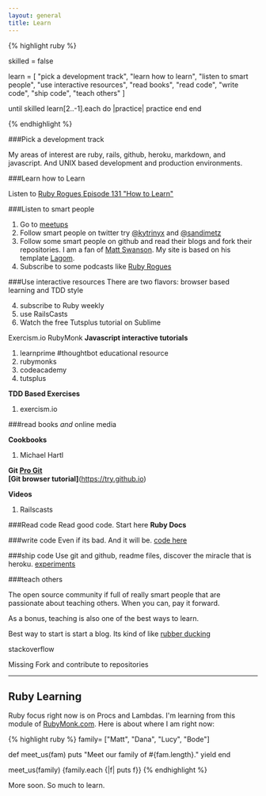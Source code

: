 ```yaml
---
layout: general
title: Learn
---
```


{% highlight ruby %}

  skilled = false

  learn = [
    "pick a development track",
    "learn how to learn",
    "listen to smart people",
    "use interactive resources",
    "read books",
    "read code", 
    "write code", 
    "ship code",
    "teach others"
  ]

  until skilled
    learn[2..-1].each do |practice|
      practice
    end
  end

{% endhighlight %}

###Pick a development track

My areas of interest are ruby, rails, github, heroku, markdown, and javascript. And UNIX based development and production environments.

###Learn how to Learn

Listen to [Ruby Rogues Episode 131 "How to Learn"](rubyrogues.com/131-rr-how-to-learn) 

###Listen to smart people

1. Go to [meetups](www.meetup.com)
2. Follow smart people on twitter
  try [@kytrinyx](https://twitter.com/kytrinyx) and [@sandimetz](https://twitter.com/sandimetz)
3. Follow some smart people on github and read their blogs and fork their repositories.  I am a fan of [Matt Swanson](http://www.mdswanson.com/). My site is based on his template [Lagom](https://github.com/swanson/lagom).
4. Subscribe to some podcasts like [Ruby Rogues](www.rubyrogues.com)

###Use interactive resources
There are two flavors: browser based learning and TDD style

4. subscribe to Ruby weekly
5. use RailsCasts
6. Watch the free Tutsplus tutorial on Sublime

Exercism.io
RubyMonk
**Javascript interactive tutorials**
1. learnprime #thoughtbot educational resource
2. rubymonks
3. codeacademy
4. tutsplus

**TDD Based Exercises**
1. exercism.io


###read books _and_ online media

**Cookbooks**
1. Michael Hartl


**Git
[Pro Git](git-scm.com/book)  
[Git browser tutorial]**(https://try.github.io)




**Videos**
1. Railscasts


###Read code
Read good code. Start here
**Ruby Docs**


###write code
Even if its bad. And it will be.
[code here](https://github.com/matthewnewell)

###ship code
Use git and github, readme files, discover the miracle that is heroku.
[experiments](#)

###teach others

The open source community if full of really smart people that are passionate about teaching others. When you can, pay it forward.

As a bonus, teaching is also one of the best ways to learn. 

Best way to start is start a blog. Its kind of like [rubber ducking](http://en.wikipedia.org/wiki/Rubber_duck_debugging)

stackoverflow

Missing
Fork and contribute to repositories





-------------

Ruby Learning
-------------
Ruby focus right now is on Procs and Lambdas. I'm learning from this module of [RubyMonk.com](https://rubymonk.com/learning/books/4-ruby-primer-ascent/chapters/18-blocks/lessons/64-blocks-procs-lambdas). Here is about where I am right now:

{% highlight ruby %}
family= ["Matt", "Dana", "Lucy", "Bode"]

def meet_us(fam)
  puts "Meet our family of #{fam.length}."
  yield
end

meet_us(family) {family.each {|f| puts f}}
{% endhighlight %}

More soon. So much to learn.
